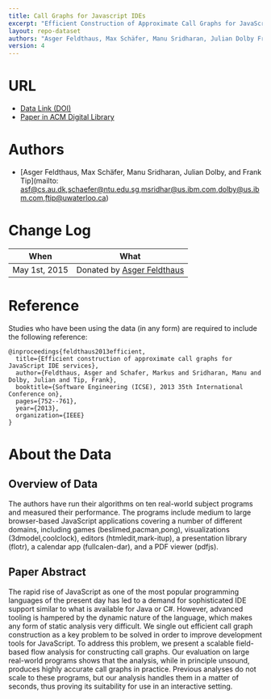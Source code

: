 ```yaml
---
title: Call Graphs for Javascript IDEs
excerpt: "Efficient Construction of Approximate Call Graphs for JavaScript IDE Services"
layout: repo-dataset
authors: "Asger Feldthaus, Max Schäfer, Manu Sridharan, Julian Dolby Frank Tip"
version: 4
---
```


# URL

* [Data Link (DOI)](https://doi.org/10.5281/zenodo.268510)
* [Paper in ACM Digital Library](http://dl.acm.org/citation.cfm?doid=2635868.2635887)

# Authors
* [Asger Feldthaus, Max Schäfer, Manu Sridharan, Julian Dolby, and Frank Tip](mailto: asf@cs.au.dk,schaefer@ntu.edu.sg,msridhar@us.ibm.com,dolby@us.ibm.com,ftip@uwaterloo.ca)

# Change Log

When | What
---- | ----
May 1st, 2015 | Donated by [Asger Feldthaus](mailto:asf@cs.au.dk)

# Reference

Studies who have been using the data (in any form) are required to include the following reference:

```
@inproceedings{feldthaus2013efficient,
  title={Efficient construction of approximate call graphs for JavaScript IDE services},
  author={Feldthaus, Asger and Schafer, Markus and Sridharan, Manu and Dolby, Julian and Tip, Frank},
  booktitle={Software Engineering (ICSE), 2013 35th International Conference on},
  pages={752--761},
  year={2013},
  organization={IEEE}
}
```

# About the Data

## Overview of Data

The authors have run their algorithms on ten real-world  subject  programs  and  measured their performance. The programs include  medium  to  large browser-based  JavaScript  applications  covering  a  number  of different domains, including games (beslimed,pacman,pong), visualizations  (3dmodel,coolclock),  editors (htmledit,mark-itup), a presentation library (flotr), a calendar app (fullcalen-dar), and a PDF viewer (pdfjs).

## Paper Abstract

The rapid rise of JavaScript as one of the most popular programming languages of the present day has led to a demand for sophisticated IDE support similar to what is available for Java or C#. However, advanced tooling is hampered by the dynamic nature of the language, which makes any form of static analysis very difficult. We single out efficient call graph construction as a key problem to be solved in order to improve development tools for JavaScript. To address this problem, we present a scalable field-based flow analysis for constructing call graphs. Our evaluation on large real-world programs shows that the analysis, while in principle unsound, produces highly accurate call graphs in practice. Previous analyses do not scale to these programs, but our analysis handles them in a matter of seconds, thus proving its suitability for use in an interactive setting.
